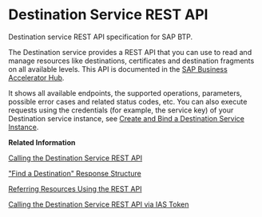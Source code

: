 <!-- loio23ccafbea18f4b65919a2799f2cd20e6 -->

# Destination Service REST API

Destination service REST API specification for SAP BTP.

The Destination service provides a REST API that you can use to read and manage resources like destinations, certificates and destination fragments on all available levels. This API is documented in the [SAP Business Accelerator Hub](https://api.sap.com/package/scpconnectivity?section=Artifacts).

It shows all available endpoints, the supported operations, parameters, possible error cases and related status codes, etc. You can also execute requests using the credentials \(for example, the service key\) of your Destination service instance, see [Create and Bind a Destination Service Instance](create-and-bind-a-destination-service-instance-9fdad3c.md).

**Related Information**  


[Calling the Destination Service REST API](calling-the-destination-service-rest-api-84c5d38.md "Prerequisites and steps to get access to the Destination service REST API.")

["Find a Destination" Response Structure](find-a-destination-response-structure-83a3f3b.md "Overview of data that are returned by the Destination service for the call type &quot;Find a Destination&quot;.")

[Referring Resources Using the REST API](referring-resources-using-the-rest-api-78ba73a.md "Select a level for destinations and destination fragments when using the Destination service Consume REST API in a single-tenant or multi-tenant scenario.")

[Calling the Destination Service REST API via IAS Token](calling-the-destination-service-rest-api-via-ias-token-ce25f2b.md "Find a step-by-step procedure to use an IAS token for calling available Destination service REST API endpoints.")

